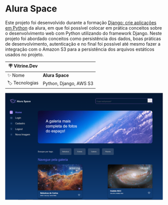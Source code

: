 # Alura Space

Este projeto foi desenvolvido durante a formação [Django: crie aplicações em Python](https://cursos.alura.com.br/formacao-django) da alura,
em que foi possível colocar em prática conceitos sobre o desenvolvimento web
com Python utilizando do framework Django. Neste projeto foi abordado conceitos como persistência dos dados, boas práticas de desenvolvimento,
autenticação e no final foi possível até mesmo fazer a integração com o Amazon S3 para a persistência dos arquivos estáticos usados no projeto.

| :placard: Vitrine.Dev |     |
| -------------  | --- |
| :sparkles: Nome        | **Alura Space**
| :label: Tecnologias | Python, Django, AWS S3

![Relatorio](https://github.com/Arilson-X/alura-space/blob/main/alura-space.png#vitrinedev)
